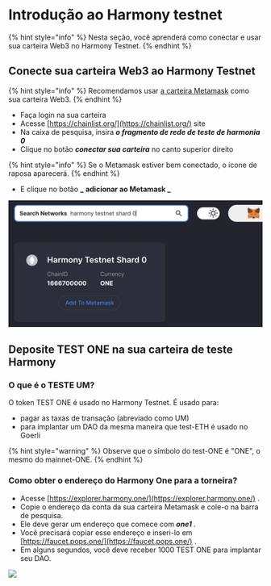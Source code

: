 # Introdução ao Harmony testnet

{% hint style="info" %}
Nesta seção, você aprenderá como conectar e usar sua carteira Web3 no Harmony Testnet.
{% endhint %}

## **Conecte sua carteira Web3 ao Harmony Testnet** <a href="#connect-your-web3-wallet-to-the-harmony-testnet" id="connect-your-web3-wallet-to-the-harmony-testnet"></a>

{% hint style="info" %}
Recomendamos usar [a carteira Metamask](./) como sua carteira Web3.
{% endhint %}

* Faça login na sua carteira
* Acesse [https://chainlist.org/](https://chainlist.org/) site
* Na caixa de pesquisa, insira _**o fragmento de rede de teste de harmonia 0**_
* Clique no botão _**conectar sua carteira**_ no canto superior direito

{% hint style="info" %}
Se o Metamask estiver bem conectado, o ícone de raposa aparecerá.
{% endhint %}

* E clique no botão **\_** **adicionar ao Metamask \_**

![Adicione a rede de teste Harmony ao Metamask usando chainlist.org](<../../.gitbook/assets/Schermata 2022-01-26 alle 23.28.07.png>)

## **Deposite TEST ONE na sua carteira de teste Harmony** <a href="#deposit-test-one-to-your-harmony-test-wallet" id="deposit-test-one-to-your-harmony-test-wallet"></a>

### O que é o TESTE UM? <a href="#what-is-test-one" id="what-is-test-one"></a>

O token TEST ONE é usado no Harmony Testnet. É usado para:

* pagar as taxas de transação (abreviado como UM)
* para implantar um DAO da mesma maneira que test-ETH é usado no Goerli

{% hint style="warning" %}
Observe que o símbolo do test-ONE é "ONE", o mesmo do mainnet-ONE.
{% endhint %}

### Como obter o endereço do Harmony One para a torneira? <a href="#how-to-get-your-harmony-one-address-for-the-faucet" id="how-to-get-your-harmony-one-address-for-the-faucet"></a>

* Acesse [https://explorer.harmony.one/](https://explorer.harmony.one/) .
* Copie o endereço da conta da sua carteira Metamask e cole-o na barra de pesquisa.
* Ele deve gerar um endereço que comece com _**one1** ._
* Você precisará copiar esse endereço e inseri-lo em [https://faucet.pops.one/](https://faucet.pops.one/) .
* Em alguns segundos, você deve receber 1000 TEST ONE para implantar seu DAO.

![](https://d33v4339jhl8k0.cloudfront.net/docs/assets/5c98a4fe0428633d2cf3fcf7/images/61db0984d268f00e10386d30/file-k4lsn7c6rW.png)
